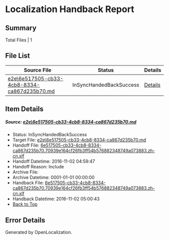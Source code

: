 # <a name='report-top'></a> Localization Handback Report

## Summary
 Total Files | 1

## File List
 Source File | Status | Details 
 ----------- | ------ | ------- 
 [e2e\6e517505-cb33-4cb8-8334-ca867d235b70.md](https://github.com/OpenLocalizationTestOrg/ol-test0/blob/8fef4caf2e93e2e61d987a058617292ee67ae504/e2e/6e517505-cb33-4cb8-8334-ca867d235b70.md) | InSyncHandedBackSuccess | [Details](#961d7d72fd081aedd41579703d789e20be8e47eb2)

## Item Details
##### <a name='961d7d72fd081aedd41579703d789e20be8e47eb2'></a> Source: [e2e\6e517505-cb33-4cb8-8334-ca867d235b70.md](https://github.com/OpenLocalizationTestOrg/ol-test0/blob/8fef4caf2e93e2e61d987a058617292ee67ae504/e2e/6e517505-cb33-4cb8-8334-ca867d235b70.md)
* Status: InSyncHandedBackSuccess
* Target File: [e2e\6e517505-cb33-4cb8-8334-ca867d235b70.md](https://github.com/OpenLocalizationTestOrg/ol-test0-zhcn/blob/bfd7d7ca9982ca20d4145de1cc7005df16196bad/e2e/6e517505-cb33-4cb8-8334-ca867d235b70.md)
* Handoff File: [6e517505-cb33-4cb8-8334-ca867d235b70.70939e164cf26fb3ff54b576882348749a073883.zh-cn.xlf](https://github.com/OpenLocalizationTestOrg/ol-test0-handoff/blob/36aae397076f53535c33e7261ca37a5d8473aaa1/ol-handoff/OpenLocalizationTestOrg/ol-test0-zhcn/yufeih/ht/6e517505-cb33-4cb8-8334-ca867d235b70.70939e164cf26fb3ff54b576882348749a073883.zh-cn.xlf)
* Handoff Datetime: 2016-11-02 04:59:47
* Handoff Reason: Include
* Archive File: 
* Archive Datetime: 0001-01-01 00:00:00
* Handback File: [6e517505-cb33-4cb8-8334-ca867d235b70.70939e164cf26fb3ff54b576882348749a073883.zh-cn.xlf](https://github.com/OpenLocalizationTestOrg/ol-test0-handback/blob/b2c1eadcd2b7108e5ec93365d787e38d2f6719b7/ol-handback/OpenLocalizationTestOrg/ol-test0-zhcn/yufeih/ht/6e517505-cb33-4cb8-8334-ca867d235b70.70939e164cf26fb3ff54b576882348749a073883.zh-cn.xlf)
* Handback Datetime: 2016-11-02 05:00:43
* [Back to Top](#report-top)


## Error Details

Generated by OpenLocalization.
